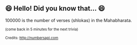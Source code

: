 ## :smile: Hello! Did you know that... :smile:
100000 is the number of verses (shlokas) in the Mahabharata.

<sup>(come back in 5 minutes for the next trivia)</sup>


<sup>Credits: http://numbersapi.com</sup>
